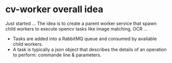 # cv-worker overall idea
Just started ...
The idea is to create a parent worker service that spawn child workers to execute opencv tasks like image matching, OCR ...
* Tasks are added into a RabbitMQ queue and consumed by available child workers.
* A task is typically a json object that describes the details of an operation to perform: commande line & parameters.
